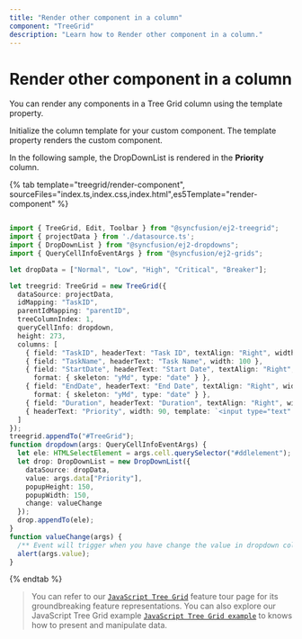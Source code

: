 ```yaml
---
title: "Render other component in a column"
component: "TreeGrid"
description: "Learn how to Render other component in a column."
---
```


# Render other component in a column

You can render any components in a Tree Grid column using the template property.

Initialize the column template for your custom component. The template property renders the custom component.

In the following sample, the DropDownList is rendered in the **Priority** column.

{% tab template="treegrid/render-component", sourceFiles="index.ts,index.css,index.html",es5Template="render-component" %}

```typescript

import { TreeGrid, Edit, Toolbar } from "@syncfusion/ej2-treegrid";
import { projectData } from './datasource.ts';
import { DropDownList } from "@syncfusion/ej2-dropdowns";
import { QueryCellInfoEventArgs } from "@syncfusion/ej2-grids";

let dropData = ["Normal", "Low", "High", "Critical", "Breaker"];

let treegrid: TreeGrid = new TreeGrid({
  dataSource: projectData,
  idMapping: "TaskID",
  parentIdMapping: "parentID",
  treeColumnIndex: 1,
  queryCellInfo: dropdown,
  height: 273,
  columns: [
    { field: "TaskID", headerText: "Task ID", textAlign: "Right", width: 70 },
    { field: "TaskName", headerText: "Task Name", width: 100 },
    { field: "StartDate", headerText: "Start Date", textAlign: "Right", width: 100,
      format: { skeleton: "yMd", type: "date" } },
    { field: "EndDate", headerText: "End Date", textAlign: "Right", width: 90,
      format: { skeleton: "yMd", type: "date" } },
    { field: "Duration", headerText: "Duration", textAlign: "Right", width: 90 },
    { headerText: "Priority", width: 90, template: `<input type="text" tabindex="1" id='ddlelement' />` }
  ]
});
treegrid.appendTo("#TreeGrid");
function dropdown(args: QueryCellInfoEventArgs) {
  let ele: HTMLSelectElement = args.cell.querySelector("#ddlelement");
  let drop: DropDownList = new DropDownList({
    dataSource: dropData,
    value: args.data["Priority"],
    popupHeight: 150,
    popupWidth: 150,
    change: valueChange
  });
  drop.appendTo(ele);
}
function valueChange(args) {
  /** Event will trigger when you have change the value in dropdown column */
  alert(args.value);
}

```

{% endtab %}

> You can refer to our [`JavaScript Tree Grid`](https://www.syncfusion.com/javascript-ui-controls/js-tree-grid) feature tour page for its groundbreaking feature representations. You can also explore our JavaScript Tree Grid example [`JavaScript Tree Grid example`](https://ej2.syncfusion.com/demos/#/material/tree-grid/treegrid-overview.html) to knows how to present and manipulate data.